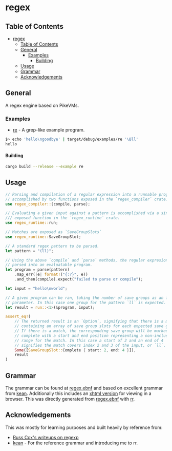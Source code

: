 # regex
## Table of Contents
<!-- TOC -->

- [regex](#regex)
	- [Table of Contents](#table-of-contents)
	- [General](#general)
		- [Examples](#examples)
			- [Building](#building)
	- [Usage](#usage)
	- [Grammar](#grammar)
	- [Acknowledgements](#acknowledgements)

<!-- /TOC -->

## General
A regex engine based on PikeVMs.

### Examples
- [re](./compiler/examples/re/) - A grep-like example program.

```bash
$> echo 'hello\ngoodbye' | target/debug/examples/re '\Bll'
hello
```

#### Building
```bash
cargo build --release --example re
```

## Usage
```rust
// Parsing and compilation of a regular expression into a runnable program is
// accomplished by two functions exposed in the `regex_compiler` crate.
use regex_compiler::{compile, parse};

// Evaluating a given input against a pattern is accomplished via a single
/// exposed function in the `regex_runtime` crate.
use regex_runtime::run;

// Matches are exposed as `SaveGroupSlots`
use regex_runtime::SaveGroupSlot;

// A standard regex pattern to be parsed.
let pattern = "(ll)";

// Using the above `compile` and `parse` methods, the regular expresion is 
// parsed into an evaluatable program.
let program = parse(pattern)
    .map_err(|e| format!("{:?}", e))
    .and_then(compile).expect("failed to parse or compile");

let input = "hello\nworld";

// A given program can be ran, taking the number of save groups as an function
// parameter. In this case one group for the pattern `ll` is expected.
let result = run::<1>(&program, input);

assert_eq!(
	// The returned result is an `Option`, signifying that there is a match,
	// containing an array of save group slots for each expected save group.
	// If there is a match, the corresponding save group will be marked
	// complete with a start and end position representing a non-inclusive
	// range for the match. In this case a start of 2 and an end of 4
	// signifies the match covers index 2 and 3 of the input, or `ll`.
	Some([SaveGroupSlot::Complete { start: 2, end: 4 }]),
	result
)
```

## Grammar
The grammar can be found at [regex.ebnf](./docs/regex.ebnf) and based on excellent grammar from [kean](https://kean.blog). Additionally this includes an [xhtml version](./docs/regex.xhtml) for viewing in a browser. This was directly generated from [regex.ebnf](./docs/regex.ebnf) with [rr](https://githug.com/ncatelli/rr-docker.git).

## Acknowledgements
This was mostly for learning purposes and built heavily by reference from:

- [Russ Cox's writeups on regexp](https://swtch.com/~rsc/regexp/)
- [kean](https://kean.blog) - For the reference grammar and introducing me to rr. 
